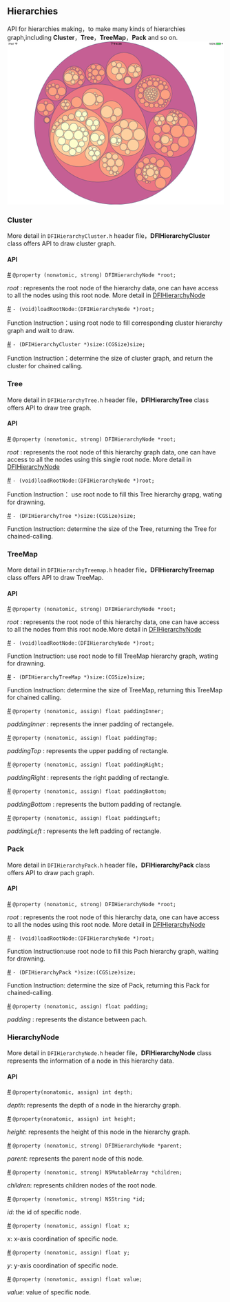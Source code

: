 ## Hierarchies

API for hierarchies making，to make many kinds of hierarchies graph,including **Cluster**，**Tree**，**TreeMap**，**Pack** and so on.
![pack](./src/ios/pack.png)
### Cluster

More detail in `DFIHierarchyCluster.h` header file，**DFIHierarchyCluster** class offers API to draw cluster graph.

#### API

[#]() `@property (nonatomic, strong) DFIHierarchyNode *root;`

*root* : represents the root node of the hierarchy data, one can have access to all the nodes using this root node. More detail in [DFIHierarchyNode]()

[#]() `- (void)loadRootNode:(DFIHierarchyNode *)root;`

Function Instruction：using root node to fill corresponding cluster hierarchy graph and wait to draw.

[#]() `- (DFIHierarchyCluster *)size:(CGSize)size;`

Function Instruction：determine the size of cluster graph, and return the cluster for chained calling.

### Tree

More detail in `DFIHierarchyTree.h` header file，**DFIHierarchyTree** class offers API to draw tree graph.

#### API

[#]() `@property (nonatomic, strong) DFIHierarchyNode *root;`

*root* :  represents the root node of this hierarchy graph data, one can have access to all the nodes using this single root node. More detail in [DFIHierarchyNode]()

[#]() `- (void)loadRootNode:(DFIHierarchyNode *)root;`

Function Instruction： use root node to fill this Tree hierarchy grapg, wating for drawning.

[#]() `- (DFIHierarchyTree *)size:(CGSize)size;`

Function Instruction: determine the size of the Tree, returning the Tree for chained-calling.

### TreeMap

More detail in `DFIHierarchyTreemap.h` header file，**DFIHierarchyTreemap** class offers API to draw TreeMap.

#### API

[#]() `@property (nonatomic, strong) DFIHierarchyNode *root;`

*root* : represents the root node of this hierarchy data, one can have access to all the nodes from this root node.More detail in [DFIHierarchyNode]()

[#]() `- (void)loadRootNode:(DFIHierarchyNode *)root;`

Function Instruction: use root node to fill TreeMap hierarchy graph, wating for drawning.

[#]() `- (DFIHierarchyTreeMap *)size:(CGSize)size;`

Function Instruction: determine the size of TreeMap, returning this TreeMap for chained calling.

[#]() `@property (nonatomic, assign) float paddingInner;`

*paddingInner* : represents the inner padding of rectangele.

[#]() `@property (nonatomic, assign) float paddingTop;`

*paddingTop* : represents the upper padding of rectangle.

[#]() `@property (nonatomic, assign) float paddingRight;`

*paddingRight* : represents the right padding of rectangle.

[#]() `@property (nonatomic, assign) float paddingBottom;`

*paddingBottom* : represents the buttom padding of rectangle.

[#]() `@property (nonatomic, assign) float paddingLeft;`

*paddingLeft* : represents the left padding of rectangle.

### Pack

More detail in `DFIHierarchyPack.h` header file，**DFIHierarchyPack** class offers API to draw pach graph.

#### API

[#]() `@property (nonatomic, strong) DFIHierarchyNode *root;`

*root* : represents the root node of this hierarchy data, one can have access to all the nodes using this root node. More detail in [DFIHierarchyNode]()

[#]() `- (void)loadRootNode:(DFIHierarchyNode *)root;`

Function Instruction:use root node to fill this Pach hierarchy graph, waiting for drawning.

[#]() `- (DFIHierarchyPack *)size:(CGSize)size;`

Function Instruction: determine the size of Pack, returning this Pack for chained-calling.

[#]() `@property (nonatomic, assign) float padding;`

*padding* : represents the distance between pach.

### HierarchyNode

More detail in `DFIHierarchyNode.h` header file，**DFIHierarchyNode** class represents the information of a node in this hierarchy data.

#### API

[#]() `@property(nonatomic, assign) int depth;`

*depth*: represents the depth of a node in the hierarchy graph.

[#]() `@property(nonatomic, assign) int height;`

*height*: represents the height of this node in the hierarchy graph.

[#]() `@property (nonatomic, strong) DFIHierarchyNode *parent;`

*parent*: represents the parent node of this node.

[#]() `@property (nonatomic, strong) NSMutableArray *children;`

*children*: represents children nodes of the root node.

[#]() `@property (nonatomic, strong) NSString *id;`

*id*: the id of specific node.

[#]() `@property (nonatomic, assign) float x;`

*x*: x-axis coordination of specific node.

[#]() `@property (nonatomic, assign) float y;`

*y*: y-axis coordination of specific node.

[#]() `@property (nonatomic, assign) float value;`

*value*: value of specific node.